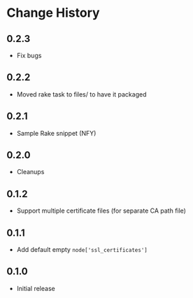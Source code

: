 Change History
==============

0.2.3
-----
 - Fix bugs

0.2.2
-----
 - Moved rake task to files/ to have it packaged

0.2.1
-----
 - Sample Rake snippet (NFY)
 
0.2.0
-----
 - Cleanups

0.1.2
-----
 - Support multiple certificate files (for separate CA path file)

0.1.1
-----
 - Add default empty `node['ssl_certificates']`

0.1.0
-----
 - Initial release
